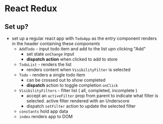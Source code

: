 # React Redux

## Set up?

- set up a regular react app with `TodoApp` as the entry component renders in the header containing these *components*
  - `AddTodo` - input todo item and add to the list upn clicking "Add"
    - set state `onChange` input
    - **dispatch action** when clicked to add to store
  - `TodoList` - renders the list
    - renders content when `VisibilityFilter` is selected
  - `Todo` - renders a single todo item
    - can be crossed out to show completed
    - **dispatch** action to toggle completion `onClick`
  - `VisibilityFilters` - filter list ( all, completed, incomplete )
    - accept an `activeFilter` prop from parent to indicate what filter is selected. active filter rendered with an Underscore
    - dispatch `setFilter` action to update the selected filter
  - `constants` hold app data
  - `index` renders app to DOM